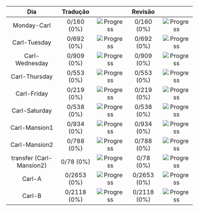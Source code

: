 |         **Dia**          | **Tradução** |                                                     | **Revisão** |                                                     |
| :----------------------: | :----------: | :-------------------------------------------------: | :---------: | :-------------------------------------------------: |
|       Monday-Carl        |  0/160 (0%)  | ![Progress](https://progress-bar.dev/0/?&width=150) | 0/160 (0%)  | ![Progress](https://progress-bar.dev/0/?&width=150) |
|       Carl-Tuesday       |  0/692 (0%)  | ![Progress](https://progress-bar.dev/0/?&width=150) | 0/692 (0%)  | ![Progress](https://progress-bar.dev/0/?&width=150) |
|      Carl-Wednesday      |  0/909 (0%)  | ![Progress](https://progress-bar.dev/0/?&width=150) | 0/909 (0%)  | ![Progress](https://progress-bar.dev/0/?&width=150) |
|      Carl-Thursday       |  0/553 (0%)  | ![Progress](https://progress-bar.dev/0/?&width=150) | 0/553 (0%)  | ![Progress](https://progress-bar.dev/0/?&width=150) |
|       Carl-Friday        |  0/219 (0%)  | ![Progress](https://progress-bar.dev/0/?&width=150) | 0/219 (0%)  | ![Progress](https://progress-bar.dev/0/?&width=150) |
|      Carl-Saturday       |  0/538 (0%)  | ![Progress](https://progress-bar.dev/0/?&width=150) | 0/538 (0%)  | ![Progress](https://progress-bar.dev/0/?&width=150) |
|      Carl-Mansion1       |  0/934 (0%)  | ![Progress](https://progress-bar.dev/0/?&width=150) | 0/934 (0%)  | ![Progress](https://progress-bar.dev/0/?&width=150) |
|      Carl-Mansion2       |  0/788 (0%)  | ![Progress](https://progress-bar.dev/0/?&width=150) | 0/788 (0%)  | ![Progress](https://progress-bar.dev/0/?&width=150) |
| transfer (Carl-Mansion2) |  0/78 (0%)   | ![Progress](https://progress-bar.dev/0/?&width=150) |  0/78 (0%)  | ![Progress](https://progress-bar.dev/0/?&width=150) |
|          Carl-A          | 0/2653 (0%)  | ![Progress](https://progress-bar.dev/0/?&width=150) | 0/2653 (0%) | ![Progress](https://progress-bar.dev/0/?&width=150) |
|          Carl-B          | 0/2118 (0%)  | ![Progress](https://progress-bar.dev/0/?&width=150) | 0/2118 (0%) | ![Progress](https://progress-bar.dev/0/?&width=150) |